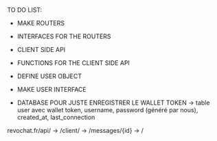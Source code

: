 TO DO LIST:

- MAKE ROUTERS
- INTERFACES FOR THE ROUTERS

- CLIENT SIDE API
- FUNCTIONS FOR THE CLIENT SIDE API

- DEFINE USER OBJECT
- MAKE USER INTERFACE

- DATABASE POUR JUSTE ENREGISTRER LE WALLET TOKEN
 -> table user avec wallet token, username, password (généré par nous), created_at, last_connection
 

revochat.fr/api/
-> /client/ 
   -> /messages/{id}
   -> /

